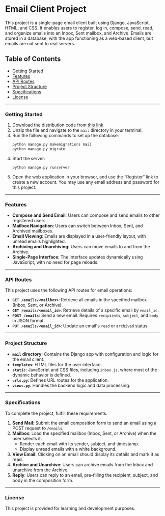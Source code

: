 # Email Client Project

This project is a single-page email client built using Django, JavaScript, HTML, and CSS. It enables users to register, log in, compose, send, read, and organize emails into an Inbox, Sent mailbox, and Archive. Emails are stored in a database, with the app functioning as a web-based client, but emails are not sent to real servers.

## Table of Contents
- [Getting Started](#getting-started)
- [Features](#features)
- [API Routes](#api-routes)
- [Project Structure](#project-structure)
- [Specifications](#specifications)
- [License](#license)

---

### Getting Started
1. Download the distribution code from [this link](https://cdn.cs50.net/web/2020/spring/projects/3/mail.zip).
2. Unzip the file and navigate to the `mail` directory in your terminal.
3. Run the following commands to set up the database:
   ```bash
   python manage.py makemigrations mail
   python manage.py migrate
   ```
4. Start the server:
   ```bash
   python manage.py runserver
   ```
5. Open the web application in your browser, and use the “Register” link to create a new account. You may use any email address and password for this project.

---

### Features
- **Compose and Send Email**: Users can compose and send emails to other registered users.
- **Mailbox Navigation**: Users can switch between Inbox, Sent, and Archived mailboxes.
- **Email Viewing**: Emails are displayed in a user-friendly layout, with unread emails highlighted.
- **Archiving and Unarchiving**: Users can move emails to and from the Archive.
- **Single-Page Interface**: The interface updates dynamically using JavaScript, with no need for page reloads.

---

### API Routes
This project uses the following API routes for email operations:

- **`GET /emails/<mailbox>`**: Retrieve all emails in the specified mailbox (Inbox, Sent, or Archive).
- **`GET /emails/<email_id>`**: Retrieve details of a specific email by `email_id`.
- **`POST /emails`**: Send a new email. Requires `recipients`, `subject`, and `body` in JSON format.
- **`PUT /emails/<email_id>`**: Update an email's `read` or `archived` status.

---

### Project Structure
- **`mail` directory**: Contains the Django app with configuration and logic for the email client.
- **`templates`**: HTML files for the user interface.
- **`static`**: JavaScript and CSS files, including `inbox.js`, where most of the dynamic behavior is defined.
- **`urls.py`**: Defines URL routes for the application.
- **`views.py`**: Handles the backend logic and data processing.

---

### Specifications
To complete the project, fulfill these requirements:

1. **Send Mail**: Submit the email composition form to send an email using a POST request to `/emails`.
2. **Mailbox**: Load the specified mailbox (Inbox, Sent, or Archive) when the user selects it.
   - Render each email with its sender, subject, and timestamp.
   - Display unread emails with a white background.
3. **View Email**: Clicking on an email should display its details and mark it as read.
4. **Archive and Unarchive**: Users can archive emails from the Inbox and unarchive from the Archive.
5. **Reply**: Users can reply to an email, pre-filling the recipient, subject, and body in the composition form.

---

### License
This project is provided for learning and development purposes.
